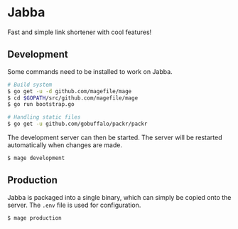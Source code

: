 # Jabba
Fast and simple link shortener with cool features!

## Development
Some commands need to be installed to work on Jabba.
```bash
# Build system
$ go get -u -d github.com/magefile/mage
$ cd $GOPATH/src/github.com/magefile/mage
$ go run bootstrap.go

# Handling static files
$ go get -u github.com/gobuffalo/packr/packr
```

The development server can then be started. The server will be restarted 
automatically when changes are made.
```bash
$ mage development
```

## Production
Jabba is packaged into a single binary, which can simply be copied onto the
server. The `.env` file is used for configuration.
```bash
$ mage production
```